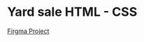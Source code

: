# Yard sale HTML - CSS

[Firgma Project](
https://www.figma.com/proto/bcEVujIzJj5PNIWwF9pP2w/Platzi_YardSale?node-id=0%3A617&amp%3Bscaling=scale-down&amp%3Bpage-id=0%3A1&amp%3Bstarting-point-node-id=0%3A719
)
